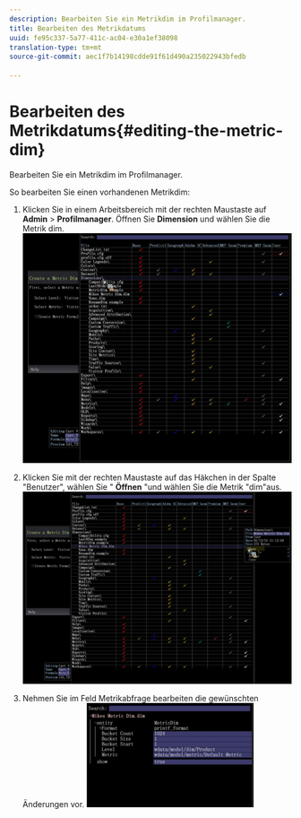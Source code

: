 ```yaml
---
description: Bearbeiten Sie ein Metrikdim im Profilmanager.
title: Bearbeiten des Metrikdatums
uuid: fe95c337-5a77-411c-ac04-e30a1ef38098
translation-type: tm+mt
source-git-commit: aec1f7b14198cdde91f61d490a235022943bfedb

---
```



# Bearbeiten des Metrikdatums{#editing-the-metric-dim}

Bearbeiten Sie ein Metrikdim im Profilmanager.

So bearbeiten Sie einen vorhandenen Metrikdim:

1. Klicken Sie in einem Arbeitsbereich mit der rechten Maustaste auf **Admin** > **Profilmanager**. Öffnen Sie **Dimension** und wählen Sie die Metrik dim. ![](assets/6_4_workstation_metricdim_edit.png)

1. Klicken Sie mit der rechten Maustaste auf das Häkchen in der Spalte &quot;Benutzer&quot;, wählen Sie &quot; **Öffnen** &quot;und wählen Sie die Metrik &quot;dim&quot;aus. ![](assets/6_4_workstation_metricdim_edit_profile.png)

1. Nehmen Sie im Feld Metrikabfrage bearbeiten die gewünschten Änderungen vor. ![](assets/6_4_workstation_metricdim_edit_metricdim.png)

